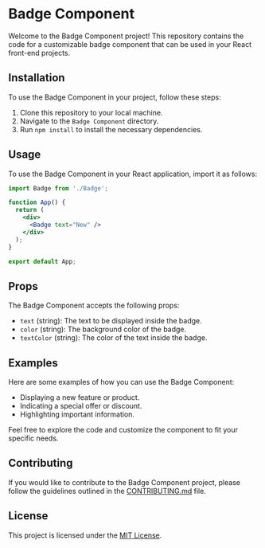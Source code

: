 # Badge Component

Welcome to the Badge Component project! This repository contains the code for a customizable badge component that can be used in your React front-end projects.

## Installation

To use the Badge Component in your project, follow these steps:

1. Clone this repository to your local machine.
2. Navigate to the `Badge Component` directory.
3. Run `npm install` to install the necessary dependencies.

## Usage

To use the Badge Component in your React application, import it as follows:

```jsx
import Badge from './Badge';

function App() {
  return (
    <div>
      <Badge text="New" />
    </div>
  );
}

export default App;
```

## Props

The Badge Component accepts the following props:

- `text` (string): The text to be displayed inside the badge.
- `color` (string): The background color of the badge.
- `textColor` (string): The color of the text inside the badge.

## Examples

Here are some examples of how you can use the Badge Component:

- Displaying a new feature or product.
- Indicating a special offer or discount.
- Highlighting important information.

Feel free to explore the code and customize the component to fit your specific needs.

## Contributing

If you would like to contribute to the Badge Component project, please follow the guidelines outlined in the [CONTRIBUTING.md](CONTRIBUTING.md) file.

## License

This project is licensed under the [MIT License](LICENSE).

